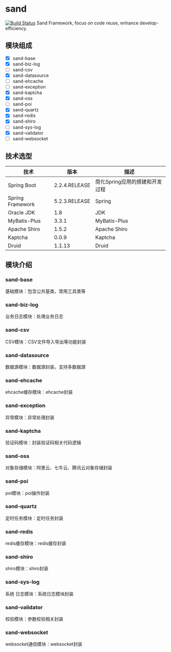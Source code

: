# sand
[![Build Status](https://travis-ci.org/peterchenhdu/sand.svg?branch=master)](https://travis-ci.org/peterchenhdu/sand)
Sand Framework, focus on code reuse, enhance develop-efficiency.
## 模块组成
- [x] sand-base
- [x] sand-biz-log
- [ ] sand-csv
- [x] sand-datasource
- [ ] sand-ehcache
- [ ] sand-exception
- [x] sand-kaptcha
- [x] sand-oss
- [ ] sand-poi
- [x] sand-quartz
- [x] sand-redis
- [x] sand-shiro
- [ ] sand-sys-log
- [x] sand-validator
- [ ] sand-websocket
## 技术选型
技术  | 版本 | 描述
------------- | ------------- | -------------
Spring Boot	  | 2.2.4.RELEASE | 简化Spring应用的搭建和开发过程
Spring Framework	  | 5.2.3.RELEASE | Spring
Oracle JDK	  | 1.8 | JDK
MyBatis-Plus	  | 3.3.1 | MyBatis-Plus
Apache Shiro	  | 1.5.2 | Apache Shiro
Kaptcha	  | 0.0.9 | Kaptcha
Druid	  | 1.1.13 | Druid
## 模块介绍
### sand-base
基础模块：包含公共基类，常用工具类等
### sand-biz-log
业务日志模块：处理业务日志
### sand-csv
CSV模块：CSV文件导入导出等功能封装
### sand-datasource
数据源模块：数据源封装，支持多数据源
### sand-ehcache
ehcache缓存模块：ehcache封装
### sand-exception
异常模块：异常处理封装
### sand-kaptcha
验证码模块：封装验证码相关代码逻辑
### sand-oss
对象存储模块：阿里云、七牛云、腾讯云对象存储封装
### sand-poi
poi模块：poi操作封装
### sand-quartz
定时任务模块：定时任务封装
### sand-redis
redis缓存模块：redis缓存封装
### sand-shiro
shiro模块：shiro封装
### sand-sys-log
系统 日志模块：系统日志模块封装
### sand-validator
校验模块：参数校验相关封装
### sand-websocket
websocket通信模块：websocket封装
